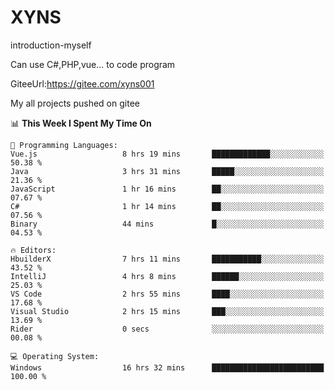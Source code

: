 # XYNS
introduction-myself

Can use C#,PHP,vue... to code program

GiteeUrl:https://gitee.com/xyns001

My all projects pushed on gitee

<!--START_SECTION:waka-->
📊 **This Week I Spent My Time On** 

```text
💬 Programming Languages: 
Vue.js                   8 hrs 19 mins       █████████████░░░░░░░░░░░░   50.38 % 
Java                     3 hrs 31 mins       █████░░░░░░░░░░░░░░░░░░░░   21.36 % 
JavaScript               1 hr 16 mins        ██░░░░░░░░░░░░░░░░░░░░░░░   07.67 % 
C#                       1 hr 14 mins        ██░░░░░░░░░░░░░░░░░░░░░░░   07.56 % 
Binary                   44 mins             █░░░░░░░░░░░░░░░░░░░░░░░░   04.53 % 

🔥 Editors: 
HbuilderX                7 hrs 11 mins       ███████████░░░░░░░░░░░░░░   43.52 % 
IntelliJ                 4 hrs 8 mins        ██████░░░░░░░░░░░░░░░░░░░   25.03 % 
VS Code                  2 hrs 55 mins       ████░░░░░░░░░░░░░░░░░░░░░   17.68 % 
Visual Studio            2 hrs 15 mins       ███░░░░░░░░░░░░░░░░░░░░░░   13.69 % 
Rider                    0 secs              ░░░░░░░░░░░░░░░░░░░░░░░░░   00.08 % 

💻 Operating System: 
Windows                  16 hrs 32 mins      █████████████████████████   100.00 % 
```


<!--END_SECTION:waka-->
